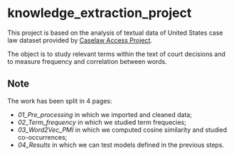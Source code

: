 # knowledge_extraction_project

This project is based on the analysis of textual data of United States case law dataset provided by [Caselaw Access Project](https://case.law/bulk/download/). 

The object is to study relevant terms within the text of court decisions and to measure frequency and correlation between words.

## Note

The work has been split in 4 pages:

- *01_Pre_processing* in which we imported and cleaned data;
- *02_Term_frequency* in which we studied term frequecies;
- *03_Word2Vec_PMI* in which we computed cosine similarity and studied co-occurrences;
- *04_Results* in which we can test models defined in the previous steps.


